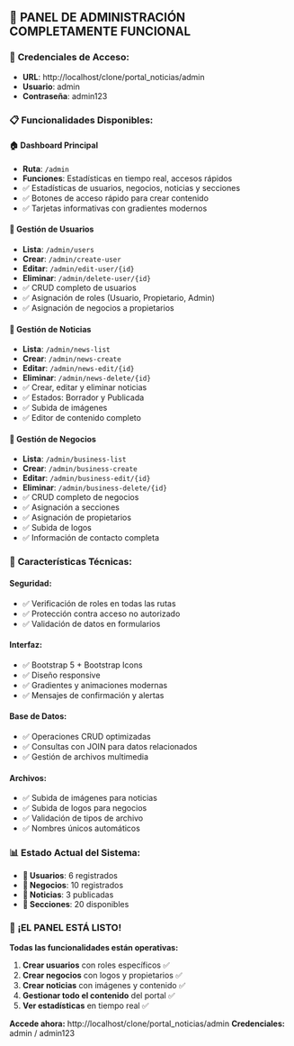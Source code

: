 ## 🎉 **PANEL DE ADMINISTRACIÓN COMPLETAMENTE FUNCIONAL**

### 🔑 **Credenciales de Acceso:**
- **URL**: http://localhost/clone/portal_noticias/admin
- **Usuario**: admin
- **Contraseña**: admin123

### 📋 **Funcionalidades Disponibles:**

#### **🏠 Dashboard Principal**
- **Ruta**: `/admin`
- **Funciones**: Estadísticas en tiempo real, accesos rápidos
- ✅ Estadísticas de usuarios, negocios, noticias y secciones
- ✅ Botones de acceso rápido para crear contenido
- ✅ Tarjetas informativas con gradientes modernos

#### **👥 Gestión de Usuarios**
- **Lista**: `/admin/users` 
- **Crear**: `/admin/create-user`
- **Editar**: `/admin/edit-user/{id}`
- **Eliminar**: `/admin/delete-user/{id}`
- ✅ CRUD completo de usuarios
- ✅ Asignación de roles (Usuario, Propietario, Admin)
- ✅ Asignación de negocios a propietarios

#### **📰 Gestión de Noticias**
- **Lista**: `/admin/news-list`
- **Crear**: `/admin/news-create`
- **Editar**: `/admin/news-edit/{id}`
- **Eliminar**: `/admin/news-delete/{id}`
- ✅ Crear, editar y eliminar noticias
- ✅ Estados: Borrador y Publicada
- ✅ Subida de imágenes
- ✅ Editor de contenido completo

#### **🏪 Gestión de Negocios**
- **Lista**: `/admin/business-list`
- **Crear**: `/admin/business-create`
- **Editar**: `/admin/business-edit/{id}`
- **Eliminar**: `/admin/business-delete/{id}`
- ✅ CRUD completo de negocios
- ✅ Asignación a secciones
- ✅ Asignación de propietarios
- ✅ Subida de logos
- ✅ Información de contacto completa

### 🔧 **Características Técnicas:**

#### **Seguridad:**
- ✅ Verificación de roles en todas las rutas
- ✅ Protección contra acceso no autorizado
- ✅ Validación de datos en formularios

#### **Interfaz:**
- ✅ Bootstrap 5 + Bootstrap Icons
- ✅ Diseño responsive
- ✅ Gradientes y animaciones modernas
- ✅ Mensajes de confirmación y alertas

#### **Base de Datos:**
- ✅ Operaciones CRUD optimizadas
- ✅ Consultas con JOIN para datos relacionados
- ✅ Gestión de archivos multimedia

#### **Archivos:**
- ✅ Subida de imágenes para noticias
- ✅ Subida de logos para negocios
- ✅ Validación de tipos de archivo
- ✅ Nombres únicos automáticos

### 📊 **Estado Actual del Sistema:**
- **👥 Usuarios**: 6 registrados
- **🏪 Negocios**: 10 registrados  
- **📰 Noticias**: 3 publicadas
- **📂 Secciones**: 20 disponibles

### 🚀 **¡EL PANEL ESTÁ LISTO!**

**Todas las funcionalidades están operativas:**
1. **Crear usuarios** con roles específicos ✅
2. **Crear negocios** con logos y propietarios ✅  
3. **Crear noticias** con imágenes y contenido ✅
4. **Gestionar todo el contenido** del portal ✅
5. **Ver estadísticas** en tiempo real ✅

**Accede ahora:** http://localhost/clone/portal_noticias/admin
**Credenciales:** admin / admin123